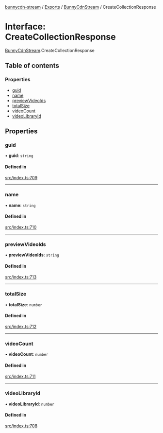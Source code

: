 [bunnycdn-stream](../README.md) / [Exports](../modules.md) / [BunnyCdnStream](../modules/BunnyCdnStream.md) / CreateCollectionResponse

# Interface: CreateCollectionResponse

[BunnyCdnStream](../modules/BunnyCdnStream.md).CreateCollectionResponse

## Table of contents

### Properties

- [guid](BunnyCdnStream.CreateCollectionResponse.md#guid)
- [name](BunnyCdnStream.CreateCollectionResponse.md#name)
- [previewVideoIds](BunnyCdnStream.CreateCollectionResponse.md#previewvideoids)
- [totalSize](BunnyCdnStream.CreateCollectionResponse.md#totalsize)
- [videoCount](BunnyCdnStream.CreateCollectionResponse.md#videocount)
- [videoLibraryId](BunnyCdnStream.CreateCollectionResponse.md#videolibraryid)

## Properties

### guid

• **guid**: `string`

#### Defined in

[src/index.ts:709](https://github.com/dan-online/bunnycdn-stream/blob/62b253f/src/index.ts#L709)

___

### name

• **name**: `string`

#### Defined in

[src/index.ts:710](https://github.com/dan-online/bunnycdn-stream/blob/62b253f/src/index.ts#L710)

___

### previewVideoIds

• **previewVideoIds**: `string`

#### Defined in

[src/index.ts:713](https://github.com/dan-online/bunnycdn-stream/blob/62b253f/src/index.ts#L713)

___

### totalSize

• **totalSize**: `number`

#### Defined in

[src/index.ts:712](https://github.com/dan-online/bunnycdn-stream/blob/62b253f/src/index.ts#L712)

___

### videoCount

• **videoCount**: `number`

#### Defined in

[src/index.ts:711](https://github.com/dan-online/bunnycdn-stream/blob/62b253f/src/index.ts#L711)

___

### videoLibraryId

• **videoLibraryId**: `number`

#### Defined in

[src/index.ts:708](https://github.com/dan-online/bunnycdn-stream/blob/62b253f/src/index.ts#L708)
